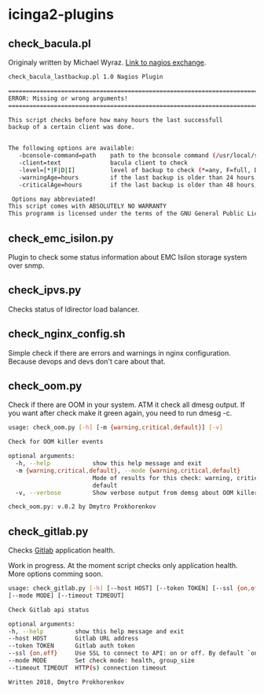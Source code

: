 # icinga2-plugins

## check_bacula.pl

Originaly written by Michael Wyraz. [Link to nagios exchange](https://exchange.nagios.org/directory/Plugins/Backup-and-Recovery/Bacula/check_bacula_lastbackup-2Epl/details).

```bash
check_bacula_lastbackup.pl 1.0 Nagios Plugin

===========================================================================
ERROR: Missing or wrong arguments!
===========================================================================

This script checks before how many hours the last successfull
backup of a certain client was done.


The following options are available:
   -bconsole-command=path    path to the bconsole command (/usr/local/sbin/bconsole)
   -client=text              bacula client to check
   -level=[*|F|D|I]          level of backup to check (*=any, F=full, D=differential, I=incremental - default: any)
   -warningAge=hours         if the last backup is older than 24 hours, status is warning
   -criticalAge=hours        if the last backup is older than 48 hours, status is critical

 Options may abbreviated!
This script comes with ABSOLUTELY NO WARRANTY
This programm is licensed under the terms of the GNU General Public License
```

## check\_emc\_isilon.py

Plugin to check some status information about EMC Isilon storage system over snmp.

## check_ipvs.py

Checks status of ldirector load balancer.

## check\_nginx\_config.sh

Simple check if there are errors and warnings in nginx configuration. Because devops and devs don't care about that.

## check_oom.py

Check if there are OOM in your system. ATM it check all dmesg output. If you want after check make it green again, you need to run dmesg -c.

```bash
usage: check_oom.py [-h] [-m {warning,critical,default}] [-v]

Check for OOM killer events

optional arguments:
  -h, --help            show this help message and exit
  -m {warning,critical,default}, --mode {warning,critical,default}
                        Mode of results for this check: warning, critical,
                        default
  -v, --verbose         Show verbose output from demsg about OOM killer events

check_oom.py: v.0.2 by Dmytro Prokhorenkov
```

## check_gitlab.py

Checks [Gitlab](https://gitlab.com) application health.

Work in progress. At the moment script checks only application health. More options comming soon.

```bash
usage: check_gitlab.py [-h] [--host HOST] [--token TOKEN] [--ssl {on,off}]
[--mode MODE] [--timeout TIMEOUT]

Check Gitlab api status

optional arguments:
-h, --help         show this help message and exit
--host HOST        Gitlab URL address
--token TOKEN      Gitlab auth token
--ssl {on,off}     Use SSL to connect to API: on or off. By default `on`
--mode MODE        Set check mode: health, group_size
--timeout TIMEOUT  HTTP(s) connection timeout

Written 2018, Dmytro Prokhorenkov
```
